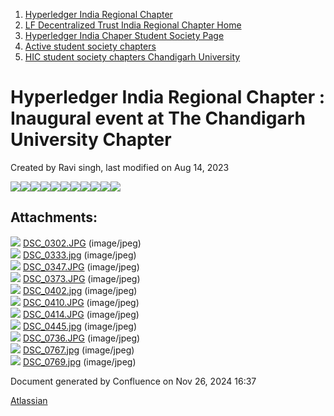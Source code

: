 1. [Hyperledger India Regional Chapter](index.html)
2. [LF Decentralized Trust India Regional Chapter Home](LF-Decentralized-Trust-India-Regional-Chapter-Home_19169282.html)
3. [Hyperledger India Chaper Student Society Page](Hyperledger-India-Chaper-Student-Society-Page_19169775.html)
4. [Active student society chapters](Active-student-society-chapters_19170944.html)
5. [HIC student society chapters Chandigarh University](HIC-student-society-chapters-Chandigarh-University_19170946.html)

# Hyperledger India Regional Chapter : Inaugural event at The Chandigarh University Chapter

Created by Ravi singh, last modified on Aug 14, 2023

![](attachments/19171135/19171137.jpg?height=250)![](attachments/19171135/19171139.jpg?height=250)![](attachments/19171135/19171143.jpg?height=250)![](attachments/19171135/19171142.jpg?height=250)![](attachments/19171135/19171140.jpg?height=250)![](attachments/19171135/19171138.jpg?height=250)![](attachments/19171135/19171141.jpg?height=250)![](attachments/19171135/19171136.jpg?height=250)![](attachments/19171135/19171144.jpg?height=250)![](attachments/19171135/19171145.jpg?height=250)![](attachments/19171135/19171146.jpg?height=250)

## Attachments:

![](images/icons/bullet_blue.gif) [DSC\_0302.JPG](attachments/19171135/19171136.jpg) (image/jpeg)  
![](images/icons/bullet_blue.gif) [DSC\_0333.jpg](attachments/19171135/19171137.jpg) (image/jpeg)  
![](images/icons/bullet_blue.gif) [DSC\_0347.JPG](attachments/19171135/19171138.jpg) (image/jpeg)  
![](images/icons/bullet_blue.gif) [DSC\_0373.JPG](attachments/19171135/19171139.jpg) (image/jpeg)  
![](images/icons/bullet_blue.gif) [DSC\_0402.jpg](attachments/19171135/19171140.jpg) (image/jpeg)  
![](images/icons/bullet_blue.gif) [DSC\_0410.JPG](attachments/19171135/19171141.jpg) (image/jpeg)  
![](images/icons/bullet_blue.gif) [DSC\_0414.JPG](attachments/19171135/19171142.jpg) (image/jpeg)  
![](images/icons/bullet_blue.gif) [DSC\_0445.jpg](attachments/19171135/19171143.jpg) (image/jpeg)  
![](images/icons/bullet_blue.gif) [DSC\_0736.JPG](attachments/19171135/19171144.jpg) (image/jpeg)  
![](images/icons/bullet_blue.gif) [DSC\_0767.jpg](attachments/19171135/19171145.jpg) (image/jpeg)  
![](images/icons/bullet_blue.gif) [DSC\_0769.jpg](attachments/19171135/19171146.jpg) (image/jpeg)

Document generated by Confluence on Nov 26, 2024 16:37

[Atlassian](http://www.atlassian.com/)
